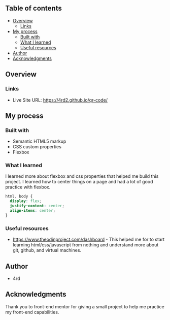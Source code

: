 ## Table of contents

- [Overview](#overview)
  - [Links](#links)
- [My process](#my-process)
  - [Built with](#built-with)
  - [What I learned](#what-i-learned)
  - [Useful resources](#useful-resources)
- [Author](#author)
- [Acknowledgments](#acknowledgments)

## Overview

### Links

- Live Site URL: https://4rd2.github.io/qr-code/

## My process

### Built with

- Semantic HTML5 markup
- CSS custom properties
- Flexbox

### What I learned

I learned more about flexbox and css properties that helped me build this project. I learned how to center things on a page and had a lot of good practice with flexbox.


```css
html, body {
  display: flex;
  justify-content: center;
  align-items: center;
}
```


### Useful resources

- https://www.theodinproject.com/dashboard - This helped me for to start learning html/css/javascript from nothing and understand more about git, github, and virtual machines.

## Author

- 4rd


## Acknowledgments

Thank you to front-end mentor for giving a small project to help me practice my front-end capabilities. 
